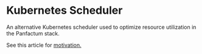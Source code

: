 # Kubernetes Scheduler

An alternative Kubernetes scheduler used to optimize resource utilization
in the Panfactum stack.

See this article for [motivation.](https://clickhouse.com/blog/packing-kubernetes-pods-more-efficiently-saving-money?utm_medium=social&utm_source=twitter&utm_campaign=blog)

